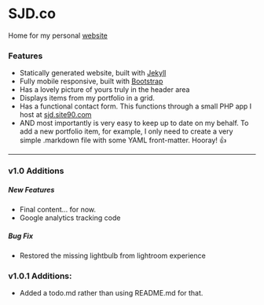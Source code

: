 # SJD.co
Home for my personal [website][1]

### Features

- Statically generated website, built with [Jekyll][2]
- Fully mobile responsive, built with [Bootstrap][3]
- Has a lovely picture of yours truly in the header area
- Displays items from my portfolio in a grid.
- Has a functional contact form. This functions through a small PHP app I host at [sjd.site90.com][4]
- AND most importantly is very easy to keep up to date on my behalf. To add a new portfolio item, for example, I only need to create a very simple .markdown file with some YAML front-matter. Hooray! 👍


---

### v1.0 Additions
##### New Features
- Final content... for now.
- Google analytics tracking code

##### Bug Fix
- Restored the missing lightbulb from lightroom experience

### v1.0.1 Additions:
- Added a todo.md rather than using README.md for that.

[1]: http://sjd.co
[2]: http://jekyllrb.com
[3]: http://getbootstrap.com
[4]: http://sjd.site90.com
